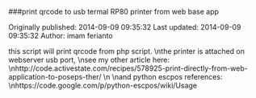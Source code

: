 ###print qrcode to usb termal RP80 printer from web base app

Originally published: 2014-09-09 09:35:32
Last updated: 2014-09-09 09:35:32
Author: imam ferianto

this script will print qrcode from php script.\nthe printer is attached on webserver usb port,\nsee my other article here:\nhttp://code.activestate.com/recipes/578925-print-directly-from-web-application-to-poseps-ther/\n\nand python escpos references:\nhttps://code.google.com/p/python-escpos/wiki/Usage